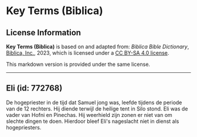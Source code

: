 # Key Terms (Biblica)

## License Information

**Key Terms (Biblica)** is based on and adapted from: _Biblica Bible Dictionary_, [Biblica, Inc.](https://www.biblica.com/), 2023, which is licensed under a [CC BY-SA 4.0 license](https://creativecommons.org/licenses/by-sa/4.0/legalcode.en).

This markdown version is provided under the same license.



--------------------------------

## Eli (id: 772768)

De hogepriester in de tijd dat Samuel jong was, leefde tijdens de periode van de 12 rechters. Hij diende terwijl de heilige tent in Silo stond. Eli was de vader van Hofni en Pinechas. Hij weerhield zijn zonen er niet van om slechte dingen te doen. Hierdoor bleef Eli's nageslacht niet in dienst als hogepriesters.


